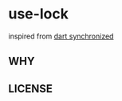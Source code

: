 # use-lock

inspired from [dart synchronized](https://pub.dev/packages/synchronized)

## WHY

## LICENSE
